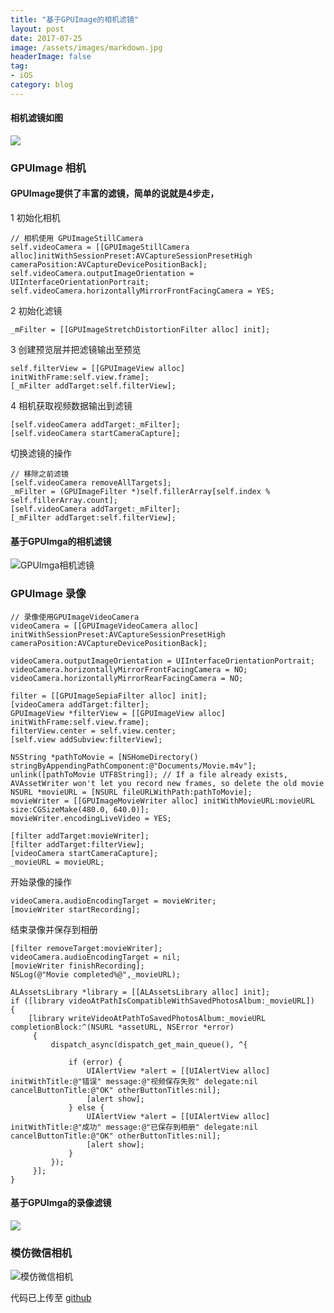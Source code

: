 ```yaml
---
title: "基于GPUImage的相机滤镜"
layout: post
date: 2017-07-25
image: /assets/images/markdown.jpg
headerImage: false
tag:
- iOS
category: blog
---
```





#### 相机滤镜如图

![](https://ws1.sinaimg.cn/large/9e1008a3ly1fhvxgry8ukj20u01hcqag.jpg)



### GPUImage 相机

#### GPUImage提供了丰富的滤镜，简单的说就是4步走，

1 初始化相机

	// 相机使用 GPUImageStillCamera
	self.videoCamera = [[GPUImageStillCamera alloc]initWithSessionPreset:AVCaptureSessionPresetHigh cameraPosition:AVCaptureDevicePositionBack];
    self.videoCamera.outputImageOrientation = UIInterfaceOrientationPortrait;
    self.videoCamera.horizontallyMirrorFrontFacingCamera = YES;
	
2 初始化滤镜

	_mFilter = [[GPUImageStretchDistortionFilter alloc] init];

3 创建预览层并把滤镜输出至预览

	self.filterView = [[GPUImageView alloc] initWithFrame:self.view.frame];
	[_mFilter addTarget:self.filterView];

4 相机获取视频数据输出到滤镜

	[self.videoCamera addTarget:_mFilter];
	[self.videoCamera startCameraCapture];
	
切换滤镜的操作
	
	// 移除之前滤镜
	[self.videoCamera removeAllTargets];
    _mFilter = (GPUImageFilter *)self.fillerArray[self.index % self.fillerArray.count];
    [self.videoCamera addTarget:_mFilter];
    [_mFilter addTarget:self.filterView];
    
#### 基于GPUImga的相机滤镜

![GPUImga相机滤镜](https://ws1.sinaimg.cn/large/9e1008a3ly1fhvxinhp0og209o0h0e86.gif)



### GPUImage 录像

	// 录像使用GPUImageVideoCamera
	videoCamera = [[GPUImageVideoCamera alloc] initWithSessionPreset:AVCaptureSessionPresetHigh cameraPosition:AVCaptureDevicePositionBack];
    
    videoCamera.outputImageOrientation = UIInterfaceOrientationPortrait;
    videoCamera.horizontallyMirrorFrontFacingCamera = NO;
    videoCamera.horizontallyMirrorRearFacingCamera = NO;
    
    filter = [[GPUImageSepiaFilter alloc] init];
    [videoCamera addTarget:filter];
    GPUImageView *filterView = [[GPUImageView alloc] initWithFrame:self.view.frame];
    filterView.center = self.view.center;
    [self.view addSubview:filterView];
    
    NSString *pathToMovie = [NSHomeDirectory() stringByAppendingPathComponent:@"Documents/Movie.m4v"];
    unlink([pathToMovie UTF8String]); // If a file already exists, AVAssetWriter won't let you record new frames, so delete the old movie
    NSURL *movieURL = [NSURL fileURLWithPath:pathToMovie];
    movieWriter = [[GPUImageMovieWriter alloc] initWithMovieURL:movieURL size:CGSizeMake(480.0, 640.0)];
    movieWriter.encodingLiveVideo = YES;
    
    [filter addTarget:movieWriter];
    [filter addTarget:filterView];
    [videoCamera startCameraCapture];
    _movieURL = movieURL;
    
开始录像的操作

	videoCamera.audioEncodingTarget = movieWriter;
    [movieWriter startRecording];

结束录像并保存到相册

	[filter removeTarget:movieWriter];
    videoCamera.audioEncodingTarget = nil;
    [movieWriter finishRecording];
    NSLog(@"Movie completed%@",_movieURL);
    
    ALAssetsLibrary *library = [[ALAssetsLibrary alloc] init];
    if ([library videoAtPathIsCompatibleWithSavedPhotosAlbum:_movieURL])
    {
        [library writeVideoAtPathToSavedPhotosAlbum:_movieURL completionBlock:^(NSURL *assetURL, NSError *error)
         {
             dispatch_async(dispatch_get_main_queue(), ^{
                 
                 if (error) {
                     UIAlertView *alert = [[UIAlertView alloc] initWithTitle:@"错误" message:@"视频保存失败" delegate:nil cancelButtonTitle:@"OK" otherButtonTitles:nil];
                     [alert show];
                 } else {
                     UIAlertView *alert = [[UIAlertView alloc] initWithTitle:@"成功" message:@"已保存到相册" delegate:nil cancelButtonTitle:@"OK" otherButtonTitles:nil];
                     [alert show];
                 }
             });
         }];
    }
    
#### 基于GPUImga的录像滤镜

![](https://ws1.sinaimg.cn/large/9e1008a3ly1fhvxjo9v3sg209o0h0kjp.gif)


### 模仿微信相机
![模仿微信相机](https://ws1.sinaimg.cn/large/9e1008a3ly1fhvxht8p2wg209o0h07wo.gif)



代码已上传至 [github](https://github.com/kangbingbing/KBCamera)








